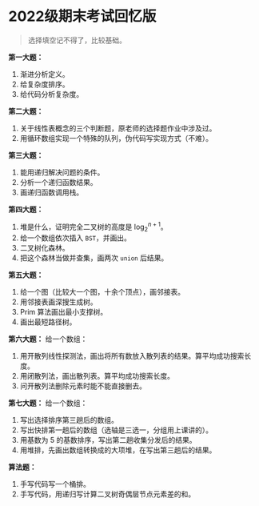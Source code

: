 # 2022级期末考试回忆版

> 选择填空记不得了，比较基础。

**第一大题：**
1. 渐进分析定义。
2. 给复杂度排序。
3. 给代码分析复杂度。

**第二大题：**
1. 关于线性表概念的三个判断题，原老师的选择题作业中涉及过。
2. 用循环数组实现一个特殊的队列，伪代码写实现方式（不难）。

**第三大题：**
1. 能用递归解决问题的条件。
2. 分析一个递归函数结果。
3. 画递归函数调用栈。

**第四大题：**
1. 堆是什么，证明完全二叉树的高度是 $\log_2^{n+1}$。
2. 给一个数组依次插入 `BST`，并画出。
3. 二叉树化森林。
4. 把这个森林当做并查集，画两次 `union` 后结果。

**第五大题：**
1. 给一个图（比较大一个图，十余个顶点），画邻接表。
2. 用邻接表画深搜生成树。
3. Prim 算法画出最小支撑树。
4. 画出最短路径树。

**第六大题：**
给一个数组：
1. 用开散列线性探测法，画出将所有数放入散列表的结果。算平均成功搜索长度。
2. 用闭散列法，画出散列表。算平均成功搜索长度。
3. 问开散列法删除元素时能不能直接删去。

**第七大题：**
给一个数组：
1. 写出选择排序第三趟后的数组。
2. 写出快排第一趟后的数组（选轴是三选一，分组用上课讲的）。
3. 用基数为 5 的基数排序，写出第二趟收集分发后的结果。
4. 用堆排，先画出数组转换成的大项堆，在写出第三趟后的结果。

**算法题：**
1. 手写代码写一个桶排。
2. 手写代码，用递归写计算二叉树奇偶层节点元素差的和。
